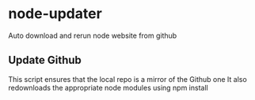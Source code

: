# node-updater
Auto download and rerun node website from github

## Update Github
This script ensures that the local repo is a mirror of the Github one
It also redownloads the appropriate node modules using npm install
